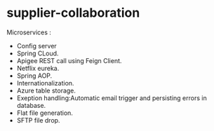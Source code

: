 # supplier-collaboration

Microservices :
* Config server
* Spring CLoud.
* Apigee REST call using Feign Client.
* Netflix eureka.
* Spring AOP.
* Internationalization.
* Azure table storage.
* Exeption handling:Automatic email trigger and persisting errors in database.
* Flat file generation.
* SFTP file drop.
